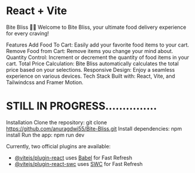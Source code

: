 # React + Vite

Bite Bliss 🍔🚀
Welcome to Bite Bliss, your ultimate food delivery experience for every craving!

Features
Add Food To Cart: Easily add your favorite food items to your cart.
Remove Food from Cart: Remove items you change your mind about.
Quantity Control: Increment or decrement the quantity of food items in your cart.
Total Price Calculation: Bite Bliss automatically calculates the total price based on your selections.
Responsive Design: Enjoy a seamless experience on various devices.
Tech Stack
Built with: React, Vite, and Tailwindcss and Framer Motion.

# STILL IN PROGRESS...............



Installation
Clone the repository: git clone https://github.com/anuragdwi55/Bite-Bliss.git
Install dependencies: npm install
Run the app: npm run dev

Currently, two official plugins are available:

- [@vitejs/plugin-react](https://github.com/vitejs/vite-plugin-react/blob/main/packages/plugin-react/README.md) uses [Babel](https://babeljs.io/) for Fast Refresh
- [@vitejs/plugin-react-swc](https://github.com/vitejs/vite-plugin-react-swc) uses [SWC](https://swc.rs/) for Fast Refresh

